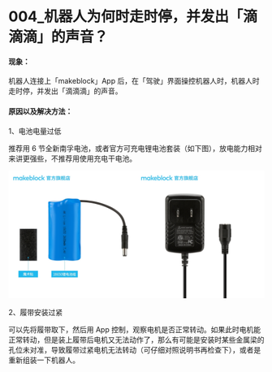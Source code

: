# 004\_机器人为何时走时停，并发出「滴滴滴」的声音？

#### 现象：

机器人连接上「makeblock」App 后，在「驾驶」界面操控机器人时，机器人时走时停，并发出「滴滴滴」的声音。

#### 原因以及解决方法：

1、电池电量过低

推荐用 6 节全新南孚电池，或者官方可充电锂电池套装（如下图），放电能力相对来讲更强些，不推荐用使用充电干电池。

![](../.gitbook/assets/18650-chong-dian-qi-fu-ben.jpg)

2、履带安装过紧

可以先将履带取下，然后用 App 控制，观察电机是否正常转动。如果此时电机能正常转动，但是装上履带后电机又无法动作了，那么有可能是安装时某些金属梁的孔位未对准，导致履带过紧电机无法转动（可仔细对照说明书再检查下），或者是重新组装一下机器人。

